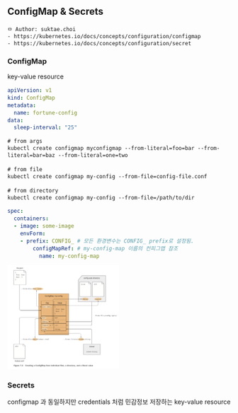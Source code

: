 ## ConfigMap & Secrets

```
ㅁ Author: suktae.choi
- https://kubernetes.io/docs/concepts/configuration/configmap
- https://kubernetes.io/docs/concepts/configuration/secret
```

### ConfigMap
key-value resource

```yaml
apiVersion: v1
kind: ConfigMap
metadata:
  name: fortune-config
data:
  sleep-interval: "25"
```

```shell
# from args
kubectl create configmap myconfigmap --from-literal=foo=bar --from-literal=bar=baz --from-literal=one=two

# from file 
kubectl create configmap my-config --from-file=config-file.conf

# from directory
kubectl create configmap my-config --from-file=/path/to/dir
```

```yaml
spec:
  containers:
  - image: some-image
    envForm:
    - prefix: CONFIG_ # 모든 환경변수는 CONFIG_ prefix로 설정됨.
        configMapRef: # my-config-map 이름의 컨피그맵 참조
          name: my-config-map
```

<img src="images/1.png" width="50%">

### Secrets
configmap 과 동일하지만 credentials 처럼 민감정보 저장하는 key-value resource